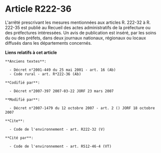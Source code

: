 # Article R222-36

L'arrêté prescrivant les mesures mentionnées aux articles R. 222-32 à R. 222-35 est publié au Recueil des actes
administratifs de la préfecture ou des préfectures intéressées. Un avis de publication est inséré, par les soins du ou des
préfets, dans deux journaux nationaux, régionaux ou locaux diffusés dans les départements concernés.

**Liens relatifs à cet article**

	**Anciens textes**:

	  - Décret n°2001-449 du 25 mai 2001 - art. 16 (Ab)
	  - Code rural - art. R*222-36 (Ab)

	**Codifié par**:

	  - Décret n°2007-397 2007-03-22 JORF 23 mars 2007

	**Modifié par**:

	  - Décret n°2007-1479 du 12 octobre 2007 - art. 2 () JORF 18 octobre 2007

	**Cite**:

	  - Code de l'environnement - art. R222-32 (V)

	**Cité par**:

	  - Code de l'environnement - art. R512-46-4 (VT)
